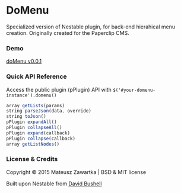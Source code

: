 DoMenu
========

Specialized version of Nestable plugin, for back-end hierahical menu creation.
Originally created for the Paperclip CMS.

### Demo
[doMenu v0.0.1](http://mechanicious.github.io/domenu/)

### Quick API Reference
Access the public plugin (pPlugin) API with `$('#your-domenu-instance').domenu()`
```js
array getLists(params)
string parseJson(data, override)
string toJson()
pPlugin expandAll()
pPlugin collapseAll()
pPlugin expand(callback)
pPlugin collapse(callback)
array getListNodes()
```
### License & Credits 
Copyright © 2015 Mateusz Zawartka | BSD & MIT license

Built upon Nestable from [David Bushell](http://dbushell.com/)
